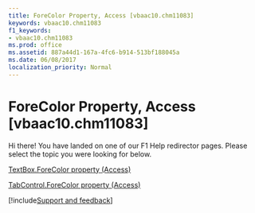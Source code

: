 ```yaml
---
title: ForeColor Property, Access [vbaac10.chm11083]
keywords: vbaac10.chm11083
f1_keywords:
- vbaac10.chm11083
ms.prod: office
ms.assetid: 887a44d1-167a-4fc6-b914-513bf188045a
ms.date: 06/08/2017
localization_priority: Normal
---
```



# ForeColor Property, Access [vbaac10.chm11083]

Hi there! You have landed on one of our F1 Help redirector pages. Please select the topic you were looking for below.

[TextBox.ForeColor property (Access)](https://msdn.microsoft.com/library/125bc04a-b747-6397-33ff-31de47004633%28Office.15%29.aspx)

[TabControl.ForeColor property (Access)](https://msdn.microsoft.com/library/8b690a5f-ce7d-7b9c-09b7-90cbe3b2be81%28Office.15%29.aspx)

[!include[Support and feedback](~/includes/feedback-boilerplate.md)]